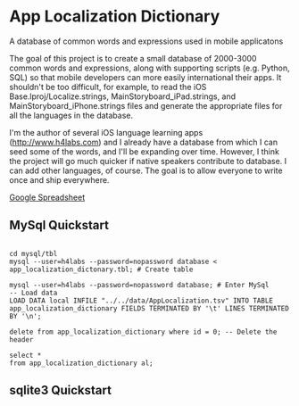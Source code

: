 # App Localization Dictionary


A database of common words and expressions used in mobile applicatons

The goal of this project is to create a small database of 2000-3000 common words and expressions, along with supporting
scripts (e.g. Python, SQL) so that mobile developers can more easily international their apps.  It shouldn't be too difficult,
for example, to read the iOS Base.lproj/Localize.strings, MainStoryboard_iPad.strings, and MainStoryboard_iPhone.strings files
and generate the appropriate files for all the languages in the database.

I'm the author of several iOS language learning apps (http://www.h4labs.com) and I already have a database from which I can seed some of the words, and I'll be expanding over time.  However, I think the project will go much quicker if native speakers contribute to 
database.  I can add other languages, of course.  The goal is to allow everyone to write once and ship everywhere.

[Google Spreadsheet](https://docs.google.com/spreadsheet/ccc?key=0ArVkFagUZg7bdHB0MTNuMDJySGpnazFpWVZMVUVVNmc&usp=sharing)

## MySql Quickstart

```

cd mysql/tbl
mysql --user=h4labs --password=nopassword database < app_localization_dictonary.tbl; # Create table

mysql --user=h4labs --password=nopassword database; # Enter MySql
-- Load data
LOAD DATA local INFILE "../../data/AppLocalization.tsv" INTO TABLE app_localization_dictionary FIELDS TERMINATED BY '\t' LINES TERMINATED BY '\n';

delete from app_localization_dictionary where id = 0; -- Delete the header

select *
from app_localization_dictionary al;
```

## sqlite3 Quickstart

```

```

